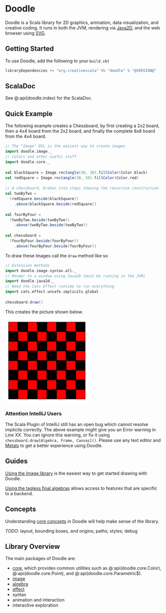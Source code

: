 # Doodle

Doodle is a Scala library for 2D graphics, animation, data visualization, and creative coding. It runs in both the JVM, rendering via [Java2D][java2d], and the web browser using [SVG][svg].


## Getting Started

To use Doodle, add the following to your `build.sbt`

```scala
libraryDependencies += "org.creativescala" %% "doodle" % "@VERSION@"
```


## ScalaDoc

See @:api(doodle.index) for the ScalaDoc.


## Quick Example

The following example creates a Chessboard, by first creating a 2x2 board, then a 4x4 board from the 2x2 board, and finally the complete 8x8 board from the 4x4 board.


```scala mdoc:silent
// The "Image" DSL is the easiest way to create images
import doodle.image._
// Colors and other useful stuff
import doodle.core._

val blackSquare = Image.rectangle(30, 30).fillColor(Color.black)
val redSquare = Image.rectangle(30, 30).fillColor(Color.red)

// A chessboard, broken into steps showing the recursive construction
val twoByTwo =
  (redSquare.beside(blackSquare))
    .above(blackSquare.beside(redSquare))

val fourByFour =
  (twoByTwo.beside(twoByTwo))
    .above(twoByTwo.beside(twoByTwo))

val chessboard =
  (fourByFour.beside(fourByFour))
    .above(fourByFour.beside(fourByFour))
```

To draw these Images call the `draw` method like so


```scala
// Extension methods
import doodle.image.syntax.all._
// Render to a window using Java2D (must be running in the JVM)
import doodle.java2d._
// Need the Cats Effect runtime to run everything
import cats.effect.unsafe.implicits.global

chessboard.draw()
```

This creates the picture shown below.

![A picture of a red and black chessboard](chessboard.png)


### Attention IntelliJ Users

The Scala Plugin of IntelliJ still has an open bug which cannot resolve implicits correctly. The above example might give you an Error warning in Line XX. You can ignore this warning, or fix it using `chessboard.draw[Algebra, Frame, Canvas]()`. Please use any text editor and [Metals](https://scalameta.org/metals/) to get a better experience using Doodle.


## Guides

[Using the Image library](image/README.md) is the easiest way to get started drawing with Doodle.

[Using the tagless final algebras](algebra/README.md) allows access to features that are specific to a backend.

## Concepts

Understanding [core concepts](concepts/README.md) in Doodle will help make sense of the library.

*TODO*: layout, bounding boxes, and origins; paths; styles; debug


## Library Overview

The main packages of Doodle are:

- [core](core/README.md), which provides common utilities such as @:api(doodle.core.Color), @:api(doodle.core.Point), and @:api(doodle.core.Parametric$).
- [image](image/README.md)
- [algebra](algebra/README.md)
- [effect](effect/README.md)
- syntax
- animation and interaction
- interactive exploration


[java2d]: https://en.wikipedia.org/wiki/Java_2D
[svg]: https://github.com/creativescala/doodle-svg
[expression-problem]: https://en.wikipedia.org/wiki/Expression_problem
